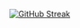[![GitHub Streak](https://streak-stats.demolab.com/?user=Nanafirdaus)](https://git.io/streak-stats)

